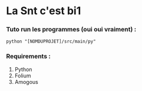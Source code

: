 # La Snt c'est bi1

### Tuto run les programmes (oui oui vraiment) :
    python "[NOMDUPROJET]/src/main/py"

### Requirements :
1. Python
2. Folium
3. Amogous